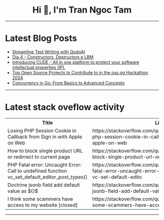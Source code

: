 <h1 align="center">Hi 👋, I'm Tran Ngoc Tam</h1>

---

# Latest Blog Posts 
<!-- BLOG-POST-LIST:START -->
- [Streamline Test Writing with QodoAI](https://dev.to/thekarlesi/streamline-test-writing-with-qodoai-7ap)
- [Dia 4 - Constructors, Destructors e LBM](https://dev.to/matheusgb/dia-4-constructors-destructors-e-lbm-3203)
- [Introducing CUDE - All in one platform to protect your software intellectual properties &lpar;IP&rpar;.](https://dev.to/femalb/introducing-cude-all-in-one-platform-to-protect-your-software-intellectual-properties-4j1k)
- [Top Open Source Projects to Contribute to in the oss.gg Hackathon 2024](https://dev.to/gaz_dev/top-open-source-projects-to-contribute-to-in-the-ossgg-hackathon-2024-1kfi)
- [Concurrency in Go: From Basics to Advanced Concepts](https://dev.to/chanchals7/concurrency-in-go-from-basics-to-advanced-concepts-1b9n)
<!-- BLOG-POST-LIST:END -->

---

# Latest stack oveflow activity
<table>
  <tr><th>Title</th><th>Link</th></tr>
  <!-- STACKOVERFLOW:START --><tr><td>Losing PHP Session Cookie in Callback from Sign in with Apple on Web</td><td>https://stackoverflow.com/questions/79048288/losing-php-session-cookie-in-callback-from-sign-in-with-apple-on-web</td></tr><tr><td>How to block single product URL or redirrect to current page</td><td>https://stackoverflow.com/questions/79048278/how-to-block-single-product-url-or-redirrect-to-current-page</td></tr><tr><td>PHP Fatal error: Uncaught Error: Call to undefined function vc_set_default_editor_post_types&lpar;&rpar;</td><td>https://stackoverflow.com/questions/79048241/php-fatal-error-uncaught-error-call-to-undefined-function-vc-set-default-edito</td></tr><tr><td>Doctrine jsonb field add default value as ${}$</td><td>https://stackoverflow.com/questions/79048197/doctrine-jsonb-field-add-default-value-as</td></tr><tr><td>I think some scammers have access to my website [closed]</td><td>https://stackoverflow.com/questions/79048171/i-think-some-scammers-have-access-to-my-website</td></tr><!-- STACKOVERFLOW:END -->
</table>

---



